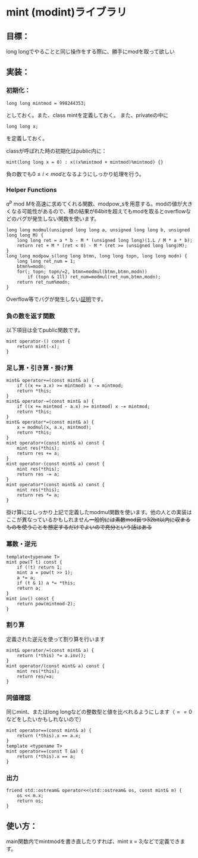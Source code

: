 # mint (modint)ライブラリ

## 目標：
long longでやることと同じ操作をする際に、勝手にmodを取って欲しい

## 実装：

### 初期化：

```
long long mintmod = 998244353;
```

としておく。また、class mintを定義しておく。
また、privateの中に

```
long long x;
```

を定義しておく。

classが呼ばれた時の初期化はpublic内に：

```
mint(long long x = 0) : x((x%mintmod + mintmod)%mintmod) {}
```

負の数でも$0 \leq i < mod$となるようにしっかり処理を行う。

### Helper Functions

$a^b$ mod $M$を高速に求めてくれる関数、modpow_sを用意する。modの値が大きくなる可能性があるので、積の結果が64bitを超えてもmodを取るとoverflowなどのバグが発生しない関数を使います。

```
long long modmul(unsigned long long a, unsigned long long b, unsigned long long M) {
    long long ret = a * b - M * (unsigned long long)(1.L / M * a * b);
    return ret + M * (ret < 0) - M * (ret >= (unsigned long long)M);
}
long long modpow_s(long long btmn, long long topn, long long modn) {
    long long ret_num = 1;
    btmn%=modn;
    for(; topn; topn/=2, btmn=modmul(btmn,btmn,modn))
        if (topn & 1ll) ret_num=modmul(ret_num,btmn,modn);
    return ret_num%modn;
} 
```

Overflow等でバグが発生しない[証明](https://github.com/kth-competitive-programming/kactl/blob/main/doc/modmul-proof.md)です。

### 負の数を返す関数

以下項目は全てpublic関数です。

```
mint operator-() const {
    return mint(-x);
}
```

### 足し算・引き算・掛け算

```
mint& operator+=(const mint& a) {
    if ((x += a.x) >= mintmod) x -= mintmod;
    return *this;
}
mint& operator-=(const mint& a) {
    if ((x += mintmod - a.x) >= mintmod) x -= mintmod;
    return *this;
}
mint& operator*=(const mint& a) {
    x = modmul(x, a.x, mintmod);
    return *this;
}
mint operator+(const mint& a) const {
    mint res(*this);
    return res += a;
}
mint operator-(const mint& a) const {
    mint res(*this);
    return res -= a;
}
mint operator*(const mint& a) const {
    mint res(*this);
    return res *= a;
}
```

掛け算にはしっかり上記で定義したmodmul関数を使います。他の人との実装はここが異なっているかもしれません<s>一般的には素数mod且つ32bit以内に収まるものを使うことを想定するだけでよいので充分という話はある</s>

### 冪数・逆元

```
template<typename T>
mint pow(T t) const {
    if (!t) return 1;
    mint a = pow(t >> 1);
    a *= a;
    if (t & 1) a *= *this;
    return a;
}
mint inv() const {
    return pow(mintmod-2);
}
```

### 割り算

定義された逆元を使って割り算を行います

```
mint& operator/=(const mint& a) {
    return (*this) *= a.inv();
}
mint operator/(const mint& a) const {
    mint res(*this);
    return res/=a;
}
```

### 同値確認

同じmint、またはlong longなどの整数型と値を比べれるようにします（$== 0$ などをしたいかもしれないので）

```
mint operator==(const mint& a) {
    return (*this).x == a.x;
}
template <typename T>
mint operator==(const T &a) {
    return (*this).x == a;
}
```

### 出力

```
friend std::ostream& operator<<(std::ostream& os, const mint& m) {
    os << m.x;
    return os;
}
```

## 使い方：

main関数内でmintmodを書き直したりすれば、mint x = 3;などで定義できます。
